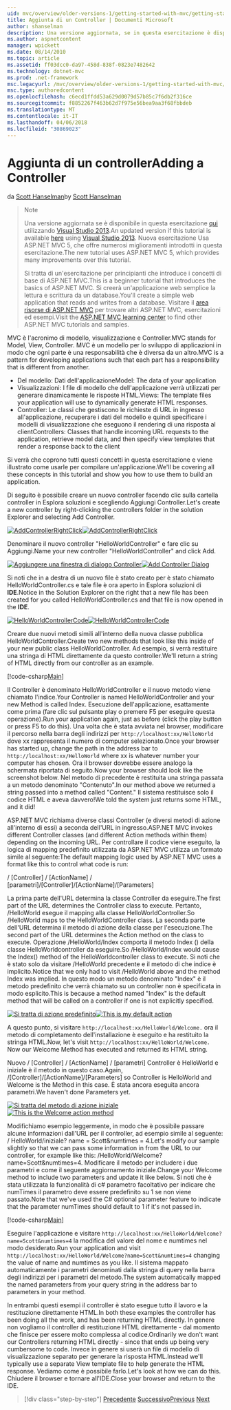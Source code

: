 ```yaml
---
uid: mvc/overview/older-versions-1/getting-started-with-mvc/getting-started-with-mvc-part2
title: Aggiunta di un Controller | Documenti Microsoft
author: shanselman
description: Una versione aggiornata, se in questa esercitazione è disponibile qui con Visual Studio 2013. Nuova esercitazione Usa ASP.NET MVC 5, che offre numerosi miglioramenti rispetto t...
ms.author: aspnetcontent
manager: wpickett
ms.date: 08/14/2010
ms.topic: article
ms.assetid: ff03dcc0-da97-458d-838f-0823e7482642
ms.technology: dotnet-mvc
ms.prod: .net-framework
msc.legacyurl: /mvc/overview/older-versions-1/getting-started-with-mvc/getting-started-with-mvc-part2
msc.type: authoredcontent
ms.openlocfilehash: c6ecd1ffdd53a629d0079d57b85c7f6db2f316ce
ms.sourcegitcommit: f8852267f463b62d7f975e56bea9aa3f68fbbdeb
ms.translationtype: MT
ms.contentlocale: it-IT
ms.lasthandoff: 04/06/2018
ms.locfileid: "30869023"
---
```

<a name="adding-a-controller"></a><span data-ttu-id="b36a2-104">Aggiunta di un controller</span><span class="sxs-lookup"><span data-stu-id="b36a2-104">Adding a Controller</span></span>
====================
<span data-ttu-id="b36a2-105">da [Scott Hanselman](https://github.com/shanselman)</span><span class="sxs-lookup"><span data-stu-id="b36a2-105">by [Scott Hanselman](https://github.com/shanselman)</span></span>

> > [!NOTE]
> > <span data-ttu-id="b36a2-106">Una versione aggiornata se è disponibile in questa esercitazione [qui](../../getting-started/introduction/getting-started.md) utilizzando [Visual Studio 2013](https://www.microsoft.com/visualstudio/eng/2013-downloads).</span><span class="sxs-lookup"><span data-stu-id="b36a2-106">An updated version if this tutorial is available [here](../../getting-started/introduction/getting-started.md) using [Visual Studio 2013](https://www.microsoft.com/visualstudio/eng/2013-downloads).</span></span> <span data-ttu-id="b36a2-107">Nuova esercitazione Usa ASP.NET MVC 5, che offre numerosi miglioramenti introdotti in questa esercitazione.</span><span class="sxs-lookup"><span data-stu-id="b36a2-107">The new tutorial uses ASP.NET MVC 5, which provides many improvements over this tutorial.</span></span>
> 
> 
> <span data-ttu-id="b36a2-108">Si tratta di un'esercitazione per principianti che introduce i concetti di base di ASP.NET MVC.</span><span class="sxs-lookup"><span data-stu-id="b36a2-108">This is a beginner tutorial that introduces the basics of ASP.NET MVC.</span></span> <span data-ttu-id="b36a2-109">Si creerà un'applicazione web semplice la lettura e scrittura da un database.</span><span class="sxs-lookup"><span data-stu-id="b36a2-109">You'll create a simple web application that reads and writes from a database.</span></span> <span data-ttu-id="b36a2-110">Visitare il [area risorse di ASP.NET MVC](../../../index.md) per trovare altri ASP.NET MVC, esercitazioni ed esempi.</span><span class="sxs-lookup"><span data-stu-id="b36a2-110">Visit the [ASP.NET MVC learning center](../../../index.md) to find other ASP.NET MVC tutorials and samples.</span></span>


<span data-ttu-id="b36a2-111">MVC è l'acronimo di modello, visualizzazione e Controller.</span><span class="sxs-lookup"><span data-stu-id="b36a2-111">MVC stands for Model, View, Controller.</span></span> <span data-ttu-id="b36a2-112">MVC è un modello per lo sviluppo di applicazioni in modo che ogni parte è una responsabilità che è diversa da un altro.</span><span class="sxs-lookup"><span data-stu-id="b36a2-112">MVC is a pattern for developing applications such that each part has a responsibility that is different from another.</span></span>

- <span data-ttu-id="b36a2-113">Del modello: Dati dell'applicazione</span><span class="sxs-lookup"><span data-stu-id="b36a2-113">Model: The data of your application</span></span>
- <span data-ttu-id="b36a2-114">Visualizzazioni: I file di modello che dell'applicazione verrà utilizzati per generare dinamicamente le risposte HTML.</span><span class="sxs-lookup"><span data-stu-id="b36a2-114">Views: The template files your application will use to dynamically generate HTML responses.</span></span>
- <span data-ttu-id="b36a2-115">Controller: Le classi che gestiscono le richieste di URL in ingresso all'applicazione, recuperare i dati del modello e quindi specificare i modelli di visualizzazione che eseguono il rendering di una risposta al client</span><span class="sxs-lookup"><span data-stu-id="b36a2-115">Controllers: Classes that handle incoming URL requests to the application, retrieve model data, and then specify view templates that render a response back to the client</span></span>

<span data-ttu-id="b36a2-116">Si verrà che coprono tutti questi concetti in questa esercitazione e viene illustrato come usarle per compilare un'applicazione.</span><span class="sxs-lookup"><span data-stu-id="b36a2-116">We'll be covering all these concepts in this tutorial and show you how to use them to build an application.</span></span>

<span data-ttu-id="b36a2-117">Di seguito è possibile creare un nuovo controller facendo clic sulla cartella controller in Esplora soluzioni e scegliendo Aggiungi Controller.</span><span class="sxs-lookup"><span data-stu-id="b36a2-117">Let's create a new controller by right-clicking the controllers folder in the solution Explorer and selecting Add Controller.</span></span>

<span data-ttu-id="b36a2-118">[![AddControllerRightClick](getting-started-with-mvc-part2/_static/image2.png)](getting-started-with-mvc-part2/_static/image1.png)</span><span class="sxs-lookup"><span data-stu-id="b36a2-118">[![AddControllerRightClick](getting-started-with-mvc-part2/_static/image2.png)](getting-started-with-mvc-part2/_static/image1.png)</span></span>

<span data-ttu-id="b36a2-119">Denominare il nuovo controller "HelloWorldController" e fare clic su Aggiungi.</span><span class="sxs-lookup"><span data-stu-id="b36a2-119">Name your new controller "HelloWorldController" and click Add.</span></span>

<span data-ttu-id="b36a2-120">[![Aggiungere una finestra di dialogo Controller](getting-started-with-mvc-part2/_static/image4.png)](getting-started-with-mvc-part2/_static/image3.png)</span><span class="sxs-lookup"><span data-stu-id="b36a2-120">[![Add Controller Dialog](getting-started-with-mvc-part2/_static/image4.png)](getting-started-with-mvc-part2/_static/image3.png)</span></span>

<span data-ttu-id="b36a2-121">Si noti che in a destra di un nuovo file è stato creato per è stato chiamato HelloWorldController.cs e tale file è ora aperto in Esplora soluzioni di **IDE**.</span><span class="sxs-lookup"><span data-stu-id="b36a2-121">Notice in the Solution Explorer on the right that a new file has been created for you called HelloWorldController.cs and that file is now opened in the **IDE**.</span></span>

<span data-ttu-id="b36a2-122">[![HelloWorldControllerCode](getting-started-with-mvc-part2/_static/image6.png)](getting-started-with-mvc-part2/_static/image5.png)</span><span class="sxs-lookup"><span data-stu-id="b36a2-122">[![HelloWorldControllerCode](getting-started-with-mvc-part2/_static/image6.png)](getting-started-with-mvc-part2/_static/image5.png)</span></span>

<span data-ttu-id="b36a2-123">Creare due nuovi metodi simili all'interno della nuova classe pubblica HelloWorldController.</span><span class="sxs-lookup"><span data-stu-id="b36a2-123">Create two new methods that look like this inside of your new public class HelloWorldController.</span></span> <span data-ttu-id="b36a2-124">Ad esempio, si verrà restituire una stringa di HTML direttamente da questo controller.</span><span class="sxs-lookup"><span data-stu-id="b36a2-124">We'll return a string of HTML directly from our controller as an example.</span></span>

[!code-csharp[Main](getting-started-with-mvc-part2/samples/sample1.cs)]

<span data-ttu-id="b36a2-125">Il Controller è denominato HelloWorldController e il nuovo metodo viene chiamato l'indice.</span><span class="sxs-lookup"><span data-stu-id="b36a2-125">Your Controller is named HelloWorldController and your new Method is called Index.</span></span> <span data-ttu-id="b36a2-126">Esecuzione dell'applicazione, esattamente come prima (fare clic sul pulsante play o premere F5 per eseguire questa operazione).</span><span class="sxs-lookup"><span data-stu-id="b36a2-126">Run your application again, just as before (click the play button or press F5 to do this).</span></span> <span data-ttu-id="b36a2-127">Una volta che è stata avviata nel browser, modificare il percorso nella barra degli indirizzi per `http://localhost:xx/HelloWorld` dove xx rappresenta il numero di computer selezionato.</span><span class="sxs-lookup"><span data-stu-id="b36a2-127">Once your browser has started up, change the path in the address bar to `http://localhost:xx/HelloWorld` where xx is whatever number your computer has chosen.</span></span> <span data-ttu-id="b36a2-128">Ora il browser dovrebbe essere analogo la schermata riportata di seguito.</span><span class="sxs-lookup"><span data-stu-id="b36a2-128">Now your browser should look like the screenshot below.</span></span> <span data-ttu-id="b36a2-129">Nel metodo di precedente è restituita una stringa passata a un metodo denominato "Contenuto".</span><span class="sxs-lookup"><span data-stu-id="b36a2-129">In our method above we returned a string passed into a method called "Content."</span></span> <span data-ttu-id="b36a2-130">Il sistema restituisce solo il codice HTML e aveva davvero!</span><span class="sxs-lookup"><span data-stu-id="b36a2-130">We told the system just returns some HTML, and it did!</span></span>

<span data-ttu-id="b36a2-131">ASP.NET MVC richiama diverse classi Controller (e diversi metodi di azione all'interno di essi) a seconda dell'URL in ingresso.</span><span class="sxs-lookup"><span data-stu-id="b36a2-131">ASP.NET MVC invokes different Controller classes (and different Action methods within them) depending on the incoming URL.</span></span> <span data-ttu-id="b36a2-132">Per controllare il codice viene eseguito, la logica di mapping predefinito utilizzata da ASP.NET MVC utilizza un formato simile al seguente:</span><span class="sxs-lookup"><span data-stu-id="b36a2-132">The default mapping logic used by ASP.NET MVC uses a format like this to control what code is run:</span></span>

<span data-ttu-id="b36a2-133">/ [Controller] / [ActionName] / [parametri]</span><span class="sxs-lookup"><span data-stu-id="b36a2-133">/[Controller]/[ActionName]/[Parameters]</span></span>

<span data-ttu-id="b36a2-134">La prima parte dell'URL determina la classe Controller da eseguire.</span><span class="sxs-lookup"><span data-stu-id="b36a2-134">The first part of the URL determines the Controller class to execute.</span></span> <span data-ttu-id="b36a2-135">Pertanto, /HelloWorld esegue il mapping alla classe HelloWorldController.</span><span class="sxs-lookup"><span data-stu-id="b36a2-135">So /HelloWorld maps to the HelloWorldController class.</span></span> <span data-ttu-id="b36a2-136">La seconda parte dell'URL determina il metodo di azione della classe per l'esecuzione.</span><span class="sxs-lookup"><span data-stu-id="b36a2-136">The second part of the URL determines the Action method on the class to execute.</span></span> <span data-ttu-id="b36a2-137">Operazione /HelloWorld/Index comporta il metodo Index () della classe HelloWorldcontroller da eseguire.</span><span class="sxs-lookup"><span data-stu-id="b36a2-137">So /HelloWorld/Index would cause the Index() method of the HelloWorldcontroller class to execute.</span></span> <span data-ttu-id="b36a2-138">Si noti che è stato solo da visitare /HelloWorld precedente e il metodo di che indice è implicito.</span><span class="sxs-lookup"><span data-stu-id="b36a2-138">Notice that we only had to visit /HelloWorld above and the method Index was implied.</span></span> <span data-ttu-id="b36a2-139">In questo modo un metodo denominato "Index" è il metodo predefinito che verrà chiamato su un controller non è specificata in modo esplicito.</span><span class="sxs-lookup"><span data-stu-id="b36a2-139">This is because a method named "Index" is the default method that will be called on a controller if one is not explicitly specified.</span></span>

<span data-ttu-id="b36a2-140">[![Si tratta di azione predefinito](getting-started-with-mvc-part2/_static/image8.png)](getting-started-with-mvc-part2/_static/image7.png)</span><span class="sxs-lookup"><span data-stu-id="b36a2-140">[![This is my default action](getting-started-with-mvc-part2/_static/image8.png)](getting-started-with-mvc-part2/_static/image7.png)</span></span>

<span data-ttu-id="b36a2-141">A questo punto, si visitare `http://localhost:xx/HelloWorld/Welcome.` ora il metodo di completamento dell'installazione è eseguito e ha restituito la stringa HTML.</span><span class="sxs-lookup"><span data-stu-id="b36a2-141">Now, let's visit `http://localhost:xx/HelloWorld/Welcome.` Now our Welcome Method has executed and returned its HTML string.</span></span>

<span data-ttu-id="b36a2-142">Nuovo / [Controller] / [ActionName] / [parametri] Controller è HelloWorld e iniziale è il metodo in questo caso.</span><span class="sxs-lookup"><span data-stu-id="b36a2-142">Again, /[Controller]/[ActionName]/[Parameters] so Controller is HelloWorld and Welcome is the Method in this case.</span></span> <span data-ttu-id="b36a2-143">È stata ancora eseguita ancora parametri.</span><span class="sxs-lookup"><span data-stu-id="b36a2-143">We haven't done Parameters yet.</span></span>

<span data-ttu-id="b36a2-144">[![Si tratta del metodo di azione iniziale](getting-started-with-mvc-part2/_static/image10.png)](getting-started-with-mvc-part2/_static/image9.png)</span><span class="sxs-lookup"><span data-stu-id="b36a2-144">[![This is the Welcome action method](getting-started-with-mvc-part2/_static/image10.png)](getting-started-with-mvc-part2/_static/image9.png)</span></span>

<span data-ttu-id="b36a2-145">Modifichiamo esempio leggermente, in modo che è possibile passare alcune informazioni dall'URL per il controller, ad esempio simile al seguente: / HelloWorld/iniziale? name = Scott&amp;numtimes = 4.</span><span class="sxs-lookup"><span data-stu-id="b36a2-145">Let's modify our sample slightly so that we can pass some information in from the URL to our controller, for example like this: /HelloWorld/Welcome?name=Scott&amp;numtimes=4.</span></span> <span data-ttu-id="b36a2-146">Modificare il metodo per includere i due parametri e come il seguente aggiornamento iniziale.</span><span class="sxs-lookup"><span data-stu-id="b36a2-146">Change your Welcome method to include two parameters and update it like below.</span></span> <span data-ttu-id="b36a2-147">Si noti che è stata utilizzata la funzionalità di c# parametro facoltativo per indicare che numTimes il parametro deve essere predefinito su 1 se non viene passato.</span><span class="sxs-lookup"><span data-stu-id="b36a2-147">Note that we've used the C# optional parameter feature to indicate that the parameter numTimes should default to 1 if it's not passed in.</span></span>

[!code-csharp[Main](getting-started-with-mvc-part2/samples/sample2.cs)]

<span data-ttu-id="b36a2-148">Eseguire l'applicazione e visitare `http://localhost:xx/HelloWorld/Welcome?name=Scott&numtimes=4` la modifica del valore del nome e numtimes nel modo desiderato.</span><span class="sxs-lookup"><span data-stu-id="b36a2-148">Run your application and visit `http://localhost:xx/HelloWorld/Welcome?name=Scott&numtimes=4` changing the value of name and numtimes as you like.</span></span> <span data-ttu-id="b36a2-149">Il sistema mappato automaticamente i parametri denominati dalla stringa di query nella barra degli indirizzi per i parametri del metodo.</span><span class="sxs-lookup"><span data-stu-id="b36a2-149">The system automatically mapped the named parameters from your query string in the address bar to parameters in your method.</span></span>

<span data-ttu-id="b36a2-150">In entrambi questi esempi il controller è stato esegue tutto il lavoro e la restituzione direttamente HTML.</span><span class="sxs-lookup"><span data-stu-id="b36a2-150">In both these examples the controller has been doing all the work, and has been returning HTML directly.</span></span> <span data-ttu-id="b36a2-151">In genere non vogliamo il controller di restituzione HTML direttamente - dal momento che finisce per essere molto complessa al codice.</span><span class="sxs-lookup"><span data-stu-id="b36a2-151">Ordinarily we don't want our Controllers returning HTML directly - since that ends up being very cumbersome to code.</span></span> <span data-ttu-id="b36a2-152">Invece in genere si userà un file di modello di visualizzazione separato per generare la risposta HTML.</span><span class="sxs-lookup"><span data-stu-id="b36a2-152">Instead we'll typically use a separate View template file to help generate the HTML response.</span></span> <span data-ttu-id="b36a2-153">Vediamo come è possibile farlo.</span><span class="sxs-lookup"><span data-stu-id="b36a2-153">Let's look at how we can do this.</span></span> <span data-ttu-id="b36a2-154">Chiudere il browser e tornare all'IDE.</span><span class="sxs-lookup"><span data-stu-id="b36a2-154">Close your browser and return to the IDE.</span></span>

> [!div class="step-by-step"]
> <span data-ttu-id="b36a2-155">[Precedente](getting-started-with-mvc-part1.md)
> [Successivo](getting-started-with-mvc-part3.md)</span><span class="sxs-lookup"><span data-stu-id="b36a2-155">[Previous](getting-started-with-mvc-part1.md)
[Next](getting-started-with-mvc-part3.md)</span></span>

